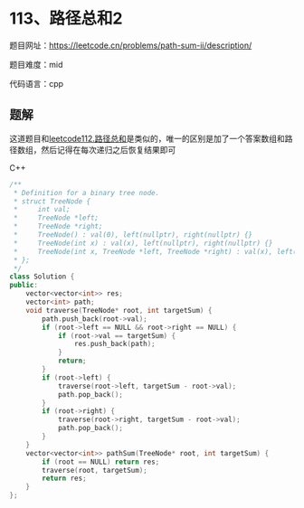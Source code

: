 # 113、路径总和2
题目网址：https://leetcode.cn/problems/path-sum-ii/description/

题目难度：mid

代码语言：cpp
## 题解
这道题目和[leetcode112.路径总和](./leetcode112.路径总和.md)是类似的，唯一的区别是加了一个答案数组和路径数组，然后记得在每次递归之后恢复结果即可

C++
```cpp
/**
 * Definition for a binary tree node.
 * struct TreeNode {
 *     int val;
 *     TreeNode *left;
 *     TreeNode *right;
 *     TreeNode() : val(0), left(nullptr), right(nullptr) {}
 *     TreeNode(int x) : val(x), left(nullptr), right(nullptr) {}
 *     TreeNode(int x, TreeNode *left, TreeNode *right) : val(x), left(left), right(right) {}
 * };
 */
class Solution {
public:
    vector<vector<int>> res;
    vector<int> path;
    void traverse(TreeNode* root, int targetSum) {
        path.push_back(root->val);
        if (root->left == NULL && root->right == NULL) {
            if (root->val == targetSum) {
                res.push_back(path);
            }
            return;
        }
        if (root->left) {
            traverse(root->left, targetSum - root->val);
            path.pop_back();
        }
        if (root->right) {
            traverse(root->right, targetSum - root->val);
            path.pop_back();
        }
    }
    vector<vector<int>> pathSum(TreeNode* root, int targetSum) {
        if (root == NULL) return res;
        traverse(root, targetSum);
        return res;
    }
};
```

